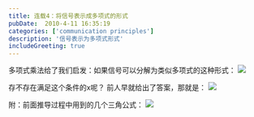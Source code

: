 ```yaml
---
title: 连载4：将信号表示成多项式的形式
pubDate:  2010-4-11 16:35:19
categories: ['communication principles']
description: '信号表示为多项式形式'
includeGreeting: true
---
```


多项式乘法给了我们启发：如果信号可以分解为类似多项式的这种形式：
![](https://img2.imgtp.com/2024/04/26/QccdPtgp.jpg)

存不存在满足这个条件的x呢？
前人早就给出了答案，那就是：
![](https://img2.imgtp.com/2024/04/26/LXzYx5PZ.jpg)

附：前面推导过程中用到的几个三角公式：
![](https://img2.imgtp.com/2024/04/26/u2wsNXbS.jpg)